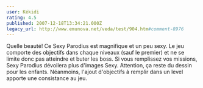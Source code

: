 ```yaml
---
user: Kékidi
rating: 4.5
published: 2007-12-18T13:34:21.000Z
legacy_url: http://www.emunova.net/veda/test/904.htm#comment-8976
---
```

Quelle beauté! Ce Sexy Parodius est magnifique et un peu sexy. Le jeu comporte des objectifs dans chaque niveaux (sauf le premier) et ne se limite donc pas atteindre et buter les boss. Si vous remplissez vos missions, Sexy Parodius dévoilera plus d'images Sexy. Attention, ça reste du dessin pour les enfants. Néanmoins, l'ajout d'objectifs à remplir dans un level apporte une consistance au jeu.